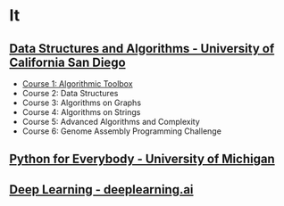 # It
## [Data Structures and Algorithms - University of California San Diego](https://www.coursera.org/specializations/data-structures-algorithms?)
- [Course 1: Algorithmic Toolbox](facebook.com)
- Course 2:  Data Structures
- Course 3:  Algorithms on Graphs
- Course 4:  Algorithms on Strings
- Course 5:  Advanced Algorithms and Complexity
- Course 6:  Genome Assembly Programming Challenge
## [Python for Everybody - University of Michigan](https://www.coursera.org/learn/learning-how-to-learn?)
## [Deep Learning - deeplearning.ai](https://www.coursera.org/specializations/deep-learning)